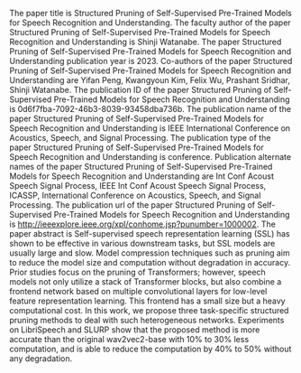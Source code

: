 The paper title is Structured Pruning of Self-Supervised Pre-Trained Models for Speech Recognition and Understanding.
The faculty author of the paper Structured Pruning of Self-Supervised Pre-Trained Models for Speech Recognition and Understanding is Shinji Watanabe.
The paper Structured Pruning of Self-Supervised Pre-Trained Models for Speech Recognition and Understanding publication year is 2023.
Co-authors of the paper Structured Pruning of Self-Supervised Pre-Trained Models for Speech Recognition and Understanding are Yifan Peng, Kwangyoun Kim, Felix Wu, Prashant Sridhar, Shinji Watanabe.
The publication ID of the paper Structured Pruning of Self-Supervised Pre-Trained Models for Speech Recognition and Understanding is 0d6f7fba-7092-46b3-8039-93458dba736b.
The publication name of the paper Structured Pruning of Self-Supervised Pre-Trained Models for Speech Recognition and Understanding is IEEE International Conference on Acoustics, Speech, and Signal Processing.
The publication type of the paper Structured Pruning of Self-Supervised Pre-Trained Models for Speech Recognition and Understanding is conference.
Publication alternate names of the paper Structured Pruning of Self-Supervised Pre-Trained Models for Speech Recognition and Understanding are Int Conf Acoust Speech Signal Process, IEEE Int Conf Acoust Speech Signal Process, ICASSP, International Conference on Acoustics, Speech, and Signal Processing.
The publication url of the paper Structured Pruning of Self-Supervised Pre-Trained Models for Speech Recognition and Understanding is http://ieeexplore.ieee.org/xpl/conhome.jsp?punumber=1000002.
The paper abstract is Self-supervised speech representation learning (SSL) has shown to be effective in various downstream tasks, but SSL models are usually large and slow. Model compression techniques such as pruning aim to reduce the model size and computation without degradation in accuracy. Prior studies focus on the pruning of Transformers; however, speech models not only utilize a stack of Transformer blocks, but also combine a frontend network based on multiple convolutional layers for low-level feature representation learning. This frontend has a small size but a heavy computational cost. In this work, we propose three task-specific structured pruning methods to deal with such heterogeneous networks. Experiments on LibriSpeech and SLURP show that the proposed method is more accurate than the original wav2vec2-base with 10% to 30% less computation, and is able to reduce the computation by 40% to 50% without any degradation.
